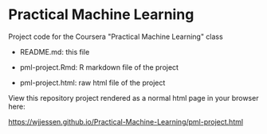 # Practical Machine Learning

Project code for the Coursera "Practical Machine Learning" class

  * README.md: this file

  * pml-project.Rmd: R markdown file of the project

  * pml-project.html: raw html file of the project

View this repository project rendered as a normal html page in your browser here: 

https://wjjessen.github.io/Practical-Machine-Learning/pml-project.html